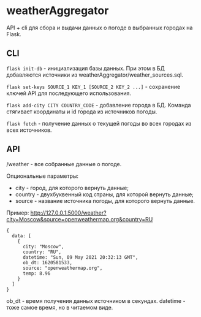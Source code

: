 # weatherAggregator
API + cli для сбора и выдачи данных о погоде в выбранных городах на Flask.

## CLI
```flask init-db``` - инициализация базы данных. При этом в БД добавляются источники из weatherAggregator/weather_sources.sql.

```flask set-keys SOURCE_1 KEY_1 [SOURCE_2 KEY_2 ...]``` - сохранение ключей API для последующего использования.

```flask add-city CITY COUNTRY_CODE``` - добавление города в БД. Команда стягивает координаты и id города из источников погоды.

```flask fetch``` - получение данных о текущей погоды во всех городах из всех источников.

## API
/weather - все собранные данные о погоде.

Опциональные параметры:
- city - город, для которого вернуть данные;
- country - двухбуквенный код страны, для которой вернуть данные;
- source - название источника погоды, для которого вернуть данные.

Пример:
http://127.0.0.1:5000/weather?city=Moscow&source=openweathermap.org&country=RU
```
{
  data: [
    {
      city: "Moscow",
      country: "RU",
      datetime: "Sun, 09 May 2021 20:32:13 GMT",
      ob_dt: 1620581533,
      source: "openweathermap.org",
      temp: 8.96
    }
  ]
}
```
ob_dt - время получения данных источником в секундах. datetime - тоже самое время, но в читаемом виде.
